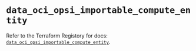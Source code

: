# `data_oci_opsi_importable_compute_entity`

Refer to the Terraform Registory for docs: [`data_oci_opsi_importable_compute_entity`](https://registry.terraform.io/providers/oracle/oci/6.18.0/docs/data-sources/opsi_importable_compute_entity).
